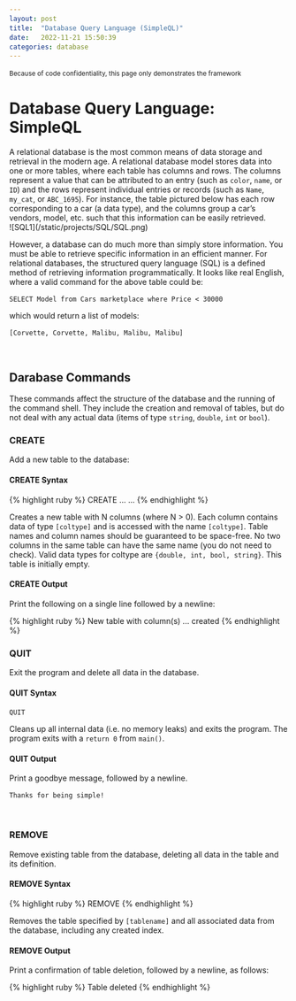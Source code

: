 ```yaml
---
layout: post
title:  "Database Query Language (SimpleQL)"
date:   2022-11-21 15:50:39
categories: database
---
```

<small>Because of code confidentiality, this page only demonstrates the framework</small>
<br>
<h1>Database Query Language: SimpleQL</h1>
A relational database is the most common means of data storage and retrieval in the modern age. A relational database model stores data into one or more tables, where each table has columns and rows. The columns represent a value that can be attributed to an entry (such as <code>color</code>, <code>name</code>, or <code>ID</code>) and the rows represent individual entries or records (such as <code>Name</code>, <code>my_cat</code>, or <code>ABC_1695</code>). For instance, the table pictured below has each row corresponding to a car (a data type), and the columns group a car’s vendors, model, etc. such that this information can be easily retrieved.
<br>
![SQL1](/static/projects/SQL/SQL.png)
<p>However, a database can do much more than simply store information. You must be able to retrieve specific information in an efficient manner. For relational databases, the structured query language (SQL) is a defined method of retrieving information programmatically. It looks like real English, where a valid command for the above table could be:</p>
<pre><code>SELECT Model from Cars marketplace where Price < 30000
</code></pre>
<p>which would return a list of models:</p>
<pre><code>[Corvette, Corvette, Malibu, Malibu, Malibu]
</code></pre>
<br>
<h2>Darabase Commands</h2>
<p>These commands affect the structure of the database and the running of the command shell. They include the creation and removal of tables, but do not deal with any actual data (items of type <code>string</code>, <code>double</code>, <code>int</code> or <code>bool</code>).
</p>
<h3>CREATE</h3>
<p>Add a new table to the database:</p>
<h4>CREATE Syntax</h4>
{% highlight ruby %}
CREATE <tablename> <N> <coltype1> <coltype2> ... <coltypeN> <colname1> <colname2> ... <colnameN>
{% endhighlight %}
<p>Creates a new table with N columns (where N > 0). Each column contains data of type <code>[coltype]</code> and is accessed with the name <code>[coltype]</code>. Table names and column names should be guaranteed to be space-free. No two columns in the same table can have the same name (you do not need to check). Valid data types for coltype are <code>{double, int, bool, string}</code>. This table is initially empty.</p>
<h4>CREATE Output</h4>
<p>Print the following on a single line followed by a newline:</p>
{% highlight ruby %}
New table <tablename> with column(s) <colname1> <colname2> ... <colnameN> created
{% endhighlight %}

<br>
<h3>QUIT</h3>
<p>Exit the program and delete all data in the database.</p>
<h4>QUIT Syntax</h4>
<pre><code>QUIT
</code></pre>
<p>Cleans up all internal data (i.e. no memory leaks) and exits the program. The program exits with a <code>return 0</code> from <code>main()</code>.</p>
<h4>QUIT Output</h4>
<p>Print a goodbye message, followed by a newline.</p>
<pre><code>Thanks for being simple!
</code></pre>

<br>
<h3>REMOVE</h3>
<p>Remove existing table from the database, deleting all data in the table and its definition.</p>
<h4>REMOVE Syntax</h4>
{% highlight ruby %}
REMOVE <tablename>
{% endhighlight %}
<p>Removes the table specified by <code>[tablename]</code> and all associated data from the database, including any created index.</p>
<h4>REMOVE Output</h4>
<p>Print a confirmation of table deletion, followed by a newline, as follows:</p>
{% highlight ruby %}
Table <tablename> deleted
{% endhighlight %}
<br>


